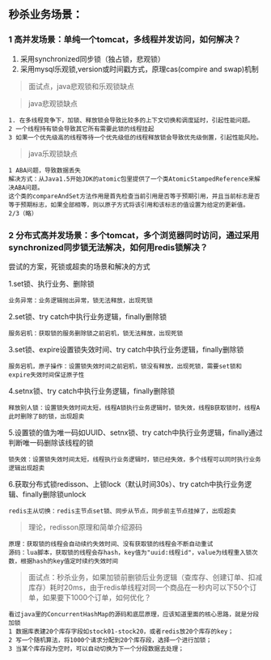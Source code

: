 ## 秒杀业务场景：
### 1 高并发场景：单纯一个tomcat，多线程并发访问，如何解决？
1. 采用synchronized同步锁（独占锁，悲观锁）
2. 采用mysql乐观锁,version或时间戳方式，原理cas(compire and swap)机制
> 面试点，java悲观锁和乐观锁缺点

> java悲观锁缺点
```
1. 在多线程竞争下，加锁、释放锁会导致比较多的上下文切换和调度延时，引起性能问题。
2 一个线程持有锁会导致其它所有需要此锁的线程挂起
3 如果一个优先级高的线程等待一个优先级低的线程释放锁会导致优先级倒置，引起性能风险。
```
> java乐观锁缺点
```$xslt
1 ABA问题，导致数据丢失
解决方式：从Java1.5开始JDK的atomic包里提供了一个类AtomicStampedReference来解决ABA问题。
这个类的compareAndSet方法作用是首先检查当前引用是否等于预期引用，并且当前标志是否等于预期标志，如果全部相等，则以原子方式将该引用和该标志的值设置为给定的更新值。
2/3（略）               
```
### 2 分布式高并发场景：多个tomcat，多个浏览器同时访问，通过采用synchronized同步锁无法解决，如何用redis锁解决？
尝试的方案，死锁或超卖的场景和解决的方式

1.set锁、执行业务、删除锁
```$xslt
业务异常：业务逻辑抛出异常，锁无法释放，出现死锁
```
2.set锁、try catch中执行业务逻辑，finally删除锁
```$xslt
服务宕机：获取锁的服务删除锁之前宕机，锁无法释放，出现死锁
```
3.set锁、expire设置锁失效时间、try catch中执行业务逻辑，finally删除锁
```$xslt
服务宕机，原子操作：设置锁失效时间之前宕机，锁没有释放，出现死锁，需要set锁和expire失效时间保证原子性
```
4.setnx锁、try catch中执行业务逻辑，finally删除锁
```$xslt
释放别人锁：设置锁失效时间太短，线程A锁执行业务逻辑时，锁失效，线程B获取锁时，线程A此时删除了B的锁，出现超卖
```
5.设置锁的值为唯一码如UUID、setnx锁、try catch中执行业务逻辑，finally通过判断唯一码删除该线程的锁
```$xslt
锁失效：设置锁失效时间太短，线程执行业务逻辑时，锁已经失效，多个线程可以同时执行业务逻辑出现超卖
```
6.获取分布式锁redisson、上锁lock（默认时间30s）、try catch中执行业务逻辑、finally删除锁unlock
```
redis主从切换：redis主节点set锁、同步从节点，同步前主节点挂掉了，出现超卖
```
> 理论，redisson原理和简单介绍源码
```
原理：获取锁的线程会自动续约失效时间、没有获取锁的线程会不断自动重试
源码：lua脚本，获取锁的线程会存hash，key值为"uuid:线程id"，value为线程重入锁次数，根据hash的key值定时续约失效时间
```
> 面试点：秒杀业务，如果加锁前删锁后业务逻辑（查库存、创建订单、扣减库存）耗时20ms，由于redis单线程对同一个商品在一秒内可以下50个订单，如果要下1000个订单，如何优化？
```
看过java里的ConcurrentHashMap的源码和底层原理，应该知道里面的核心思路，就是分段加锁
1 数据库表建20个库存字段如stock01-stock20，或者redis放20个库存的key；
2 写一个随机算法，将1000个请求分配到20个库存段，选择一个进行加锁；
3 当某个库存段为空时，可以自动切换为下一个分段数据去处理；
```
